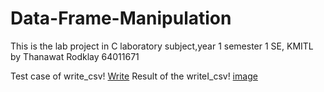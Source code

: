 # Data-Frame-Manipulation
This is the lab project in C laboratory subject,year 1 semester 1 SE, KMITL
by Thanawat Rodklay 64011671

Test case of write_csv!
[Write](https://user-images.githubusercontent.com/90914534/146168189-5b1a156f-4d5d-49b7-abdf-253bc48044b6.png)
Result of the writeI_csv!
[image](https://user-images.githubusercontent.com/90914534/146168364-8eef7226-f229-4677-95f3-5a0be155e6f8.png)

